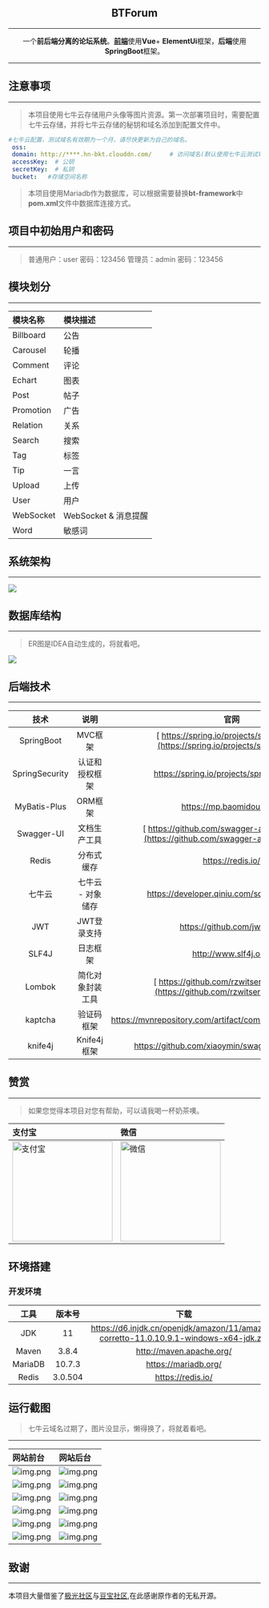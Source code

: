 <div align="center">

## BTForum

*** 


一个**前后端分离的论坛系统**。[**前端**](https://github.com/BUTUbird/forum-vue)使用**Vue**+ **ElementUi**框架，**后端**使用**SpringBoot**框架。

</div>

*** 
## 注意事项
***
>本项目使用七牛云存储用户头像等图片资源。第一次部署项目时，需要配置七牛云存储，并将七牛云存储的秘钥和域名添加到配置文件中。

  ```yaml
  #七牛云配置，测试域名有效期为一个月，请尽快更新为自己的域名。
   oss:
   domain: http://****.hn-bkt.clouddn.com/     # 访问域名(默认使用七牛云测试域名)
   accessKey:  # 公钥
   secretKey:  # 私钥
   bucket:   #存储空间名称
  ```
>本项目使用Mariadb作为数据库，可以根据需要替换**bt-framework**中**pom.xml**文件中数据库连接方式。
## 项目中初始用户和密码
***
>普通用户：user 密码：123456
>管理员：admin 密码：123456

## 模块划分
***



| 模块名称 | 模块描述 |
|:---------|:---------|
|Billboard | 公告 |
|Carousel | 轮播 |
|Comment | 评论 |
|Echart | 图表 |
|Post | 帖子 |
|Promotion | 广告 |
|Relation | 关系 |
|Search | 搜索 |
|Tag | 标签 |
|Tip | 一言 |
|Upload | 上传 |
|User | 用户 |
|WebSocket | WebSocket & 消息提醒 |
|Word |敏感词|


## 系统架构
***
<img src="DOC/img/架构图.png">


## 数据库结构
***
>ER图是IDEA自动生成的，将就看吧。

<img src="DOC/img/数据库.png">


## 后端技术
***
|       技术       |           说明           |                                           官网                                            |
|:--------------:|:----------------------:|:---------------------------------------------------------------------------------------:|
|   SpringBoot   |         MVC框架          |    [ https://spring.io/projects/spring-boot](https://spring.io/projects/spring-boot)    |
| SpringSecurity |        认证和授权框架         |                       https://spring.io/projects/spring-security                        |
|  MyBatis-Plus  |         ORM框架          |                                https://mp.baomidou.com/                                 |
|   Swagger-UI   |         文档生产工具         | [ https://github.com/swagger-api/swagger-ui](https://github.com/swagger-api/swagger-ui) |
|     Redis      |         分布式缓存          |                                    https://redis.io/                                    |
|      七牛云       |       七牛云 - 对象储存       |                      https://developer.qiniu.com/sdk#official-sdk                       |
|      JWT       |        JWT登录支持         |                              https://github.com/jwtk/jjwt                               |
|     SLF4J      |          日志框架          |                                  http://www.slf4j.org/                                  |
|     Lombok     |        简化对象封装工具        |    [ https://github.com/rzwitserloot/lombok](https://github.com/rzwitserloot/lombok)    |
|    kaptcha     |         验证码框架          |              https://mvnrepository.com/artifact/com.github.penggle/kaptcha              |
 |  knife4j       |   Knife4j框架            |                    https://github.com/xiaoymin/swagger-bootstrap-ui                     |                                  

## 赞赏
***
>如果您觉得本项目对您有帮助，可以请我喝一杯奶茶噢。


| 支付宝                                                        | 微信                                                        |
|:-----------------------------------------------------------|:----------------------------------------------------------|
| <img src="DOC/img/alipay.jpg" alt = "支付宝" width = "200px"> | <img src="DOC/img/wechat.png" alt = "微信" width = "200px"> |

##   环境搭建
### 开发环境

| 工具         |   版本号   |      下载       |
|:----------:|:-------:| :----------------------------------------------------------: |
| JDK |   11    |https://d6.injdk.cn/openjdk/amazon/11/amazon-corretto-11.0.10.9.1-windows-x64-jdk.zip|
| Maven |  3.8.4  | http://maven.apache.org/ |
 |MariaDB | 10.7.3  | https://mariadb.org/ |
 |Redis | 3.0.504 | https://redis.io/|

## 运行截图

>七牛云域名过期了，图片没显示，懒得换了，将就着看吧。
***
| 网站前台 | 网站后台 |
|:----------|:----------|
|![img.png](DOC/img/img.png)| ![img.png](DOC/img/img7.png)|
|![img.png](DOC/img/img2.png) |![img.png](DOC/img/img8.png) |
| ![img.png](DOC/img/img3.png)|![img.png](DOC/img/img9.png)|
| ![img.png](DOC/img/img4.png)|![img.png](DOC/img/img10.png)|
|![img.png](DOC/img/img5.png)|![img.png](DOC/img/img11.png)|
|![img.png](DOC/img/img6.png)|![img.png](DOC/img/img12.png)|
## 致谢
***


本项目大量借鉴了[极光社区](https://github.com/1ongclaw/letao)与[豆宝社区](https://github.com/songboriceman/doubao_community_backend),在此感谢原作者的无私开源。
